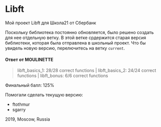 # Libft
Мой проект Libft для Школа21 от Сбербанк

Поскольку библиотека постоянно обновляется, было решено создать для нее отдельную ветку. В этой ветке срдержится старая версия библиотеки, которая была отправлена в школьный проект. Что бы увидель новую версию, перелючитесь на ветку `current`.

####  Ответ от  MOULINETTE
>libft_basics_1: 28/28 correct functions | libft_basics_2: 24/24 correct functions | libft_bonus: 6/6 correct functions

Финальный балл: 125%

Помогали cделать текущую версию:
- ftothmur
- sgarry

2019, Moscow, Russia
